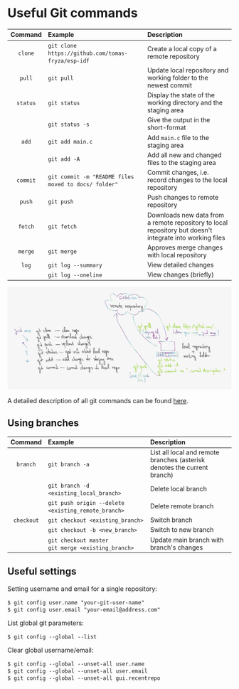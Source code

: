 # Useful Git commands
| **Command** | **Example** | **Description** |
| :-: | :-- | :-- |
| `clone`  | `git clone https://github.com/tomas-fryza/esp-idf` | Create a local copy of a remote repository |
| `pull`   | `git pull` | Update local repository and working folder to the newest commit |
| `status` | `git status` | Display the state of the working directory and the staging area |
|          | `git status -s` | Give the output in the short-format |
| `add`    | `git add main.c` | Add `main.c` file to the staging area |
|          | `git add -A` | Add all new and changed files to the staging area |
| `commit` | `git commit -m "README files moved to docs/ folder"` | Commit changes, i.e. record changes to the local repository
| `push`   | `git push` | Push changes to remote repository |
| `fetch` | `git fetch` | Downloads new data from a remote repository to local repository but doesn't integrate into working files |
| `merge` | `git merge` | Approves merge changes with local repository |
| `log`    | `git log --summary` | View detailed changes |
|          | `git log --oneline` | View changes (briefly) |

![git](../images/git_basics.png)

A detailed description of all git commands can be found [here](https://github.com/joshnh/Git-Commands).

## Using branches
| **Command** | **Example** | **Description** |
| :-: | :-- | :-- |
| `branch` | `git branch -a` | List all local and remote branches (asterisk denotes the current branch) |
|          | `git branch -d <existing_local_branch>` | Delete local branch |
|          | `git push origin --delete <existing_remote_branch>` | Delete remote branch |
| `checkout` | `git checkout <existing_branch>` | Switch branch |
|            | `git checkout -b <new_branch>` | Switch to new branch |
|            | `git checkout master` <br /> `git merge <existing_branch>` | Update main branch with branch's changes |

## Useful settings

Setting username and email for a single repository:

```shell
$ git config user.name "your-git-user-name"
$ git config user.email "your-email@address.com"
```

List global git parameters:

```shell
$ git config --global --list
```

Clear global username/email:

```shell
$ git config --global --unset-all user.name
$ git config --global --unset-all user.email
$ git config --global --unset-all gui.recentrepo
```
